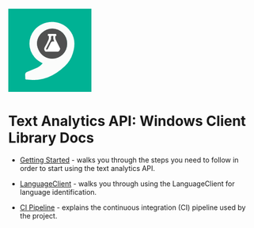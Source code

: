![Text Analytics](Images/TextAnalytics.png)

# Text Analytics API: Windows Client Library Docs

* [Getting Started](getting-started.md) - walks you through the steps you need to follow in order to start using the text analytics API.

* [LanguageClient](language-client.md) - walks you through using the LanguageClient for language identification.

* [CI Pipeline](ci-pipeline.md) - explains the continuous integration (CI) pipeline used by the project.
